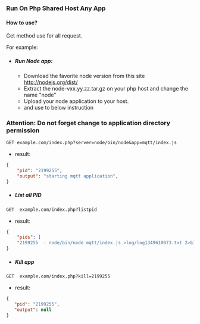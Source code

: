 ### Run On Php Shared Host Any App

#### How to use?
 Get method use for all request.
 
 For example: 
 
 * ##### Run Node app:
 
    * Download the favorite node version from this site http://nodejs.org/dist/
    * Extract the node-vxx.yy.zz.tar.gz  on your php host and change the name "node"
    * Upload your node application to your host.
    * and use to below instruction   
    
    
### Attention: Do not forget change to application directory permission
  
```rest 
GET example.com/index.php?server=node/bin/node&app=mqtt/index.js
```
* result: 

```json
{
    "pid": "2199255",
    "output": "starting mqtt application",
}
```

 * ##### List all PID

```rest
GET  example.com/index.php?listpid
```

* result:

```json
{
    "pids": [
    "2199255  : node/bin/node mqtt/index.js >log/log1349610073.txt 2>&1 & echo $!" ]
}
```

* ##### Kill app

```rest 
GET  example.com/index.php?kill=2199255
```

* result:

 ```json
{
    "pid": "2199255",
    "output": null
}
```
